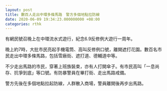 ```yaml
---
layout: post
title: 數百人走出中環多條馬路　警方多個地點拉防線
date: 2020-06-09 19:34:23.000000000 +08:00
categories: rthk
---
```


有網民號召晚上在中環流水式遊行，紀念6.9反修例大遊行一周年。

晚上約7時，大批市民亮起手機電筒、高叫反修例口號，離開遮打花園。數百名市民走出中環多條馬路，包括雪廠街、遮打道、德輔道中等。

不少走出馬路的市民，穿著上班族裝束，亦有人打開傘子。有市民高叫「一息尚存、抗爭到底」等口號。有防暴警員在畢打街、走出馬路戒備。

警方先後在多個地點拉起防線，人群散入商場，警員離開後再步出馬路。
